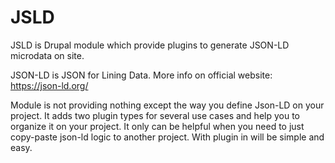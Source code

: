 # JSLD

JSLD is Drupal module which provide plugins to generate JSON-LD microdata on site.

JSON-LD is JSON for Lining Data. More info on official website: https://json-ld.org/

Module is not providing nothing except the way you define Json-LD on your project. It adds two plugin types for several use cases and help you to organize it on your project. It only can be helpful when you need to just copy-paste json-ld logic to another project. With plugin in will be simple and easy.
